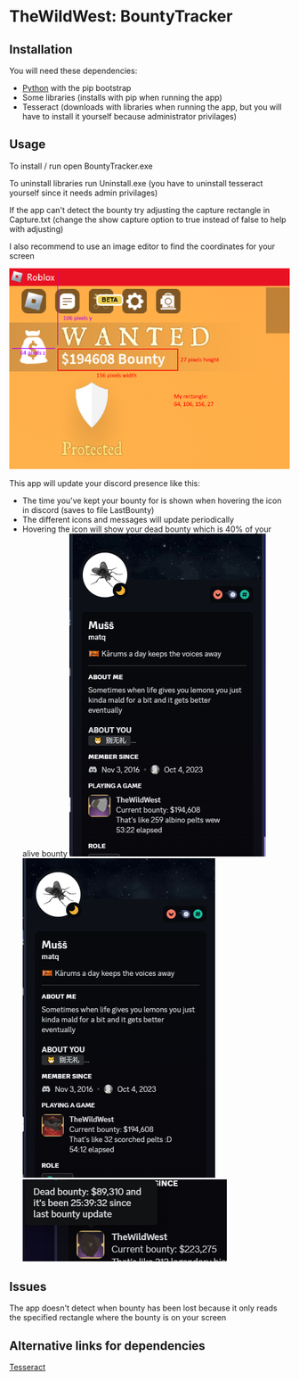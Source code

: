 [comment]: <> ([23/12/2023] Thanks to .luobu for testing)
# TheWildWest: BountyTracker
## Installation
You will need these dependencies:
 - [Python](https://www.python.org/downloads/) with the pip bootstrap
 - Some libraries (installs with pip when running the app)
 - Tesseract (downloads with libraries when running the app,
but you will have to install it yourself because administrator privilages)

## Usage
To install / run open BountyTracker.exe

To uninstall libraries run Uninstall.exe (you have to uninstall tesseract yourself since it needs admin privilages)

If the app can't detect the bounty try adjusting the capture rectangle in Capture.txt (change the show capture option to true instead of false to help with adjusting)

I also recommend to use an image editor to find the coordinates for your screen

![Example1](Source/tutorial/Example1.png)

This app will update your discord presence like this:
 - The time you've kept your bounty for is shown when hovering the icon in discord (saves to file LastBounty)
 - The different icons and messages will update periodically
 - Hovering the icon will show your dead bounty which is 40% of your alive bounty
![Showcase](Source/tutorial/Showcase.png)
![Showcase2](Source/tutorial/Showcase2.png)
![Showcase3](Source/tutorial/Showcase3.png)

## Issues
The app doesn't detect when bounty has been lost because it only reads the specified rectangle where the bounty is on your screen

## Alternative links for dependencies
[Tesseract](https://www.google.com/url?sa=t&rct=j&q=&esrc=s&source=web&cd=&ved=2ahUKEwiz0_vtqKSDAxWjERAIHYegAoMQFnoECA4QAQ&url=https%3A%2F%2Fsourceforge.net%2Fprojects%2Ftesseract-ocr-alt%2Ffiles%2Ftesseract-ocr-setup-3.02.02.exe%2Fdownload&usg=AOvVaw1rP0XHY_cpKegWb85nK_Mo&opi=89978449)
